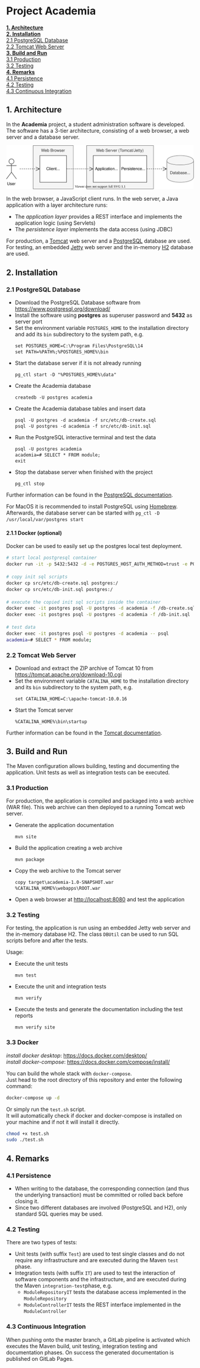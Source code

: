 # Project Academia

**[1. Architecture](#1-architecture)**  
**[2. Installation](#2-installation)**  
[2.1 PostgreSQL Database](#21-postgresql-database)  
[2.2 Tomcat Web Server](#22-tomcat-web-server)  
**[3. Build and Run](#3-build-and-run)**  
[3.1 Production](#31-production)  
[3.2 Testing](#32-testing)  
**[4. Remarks](#4-remarks)**  
[4.1 Persistence](#41-persistence)  
[4.2 Testing](#42-testing)  
[4.3 Continuous Integration](#43-continuous-integration)

## 1. Architecture

In the **Academia** project, a student administration software is developed. The software has a 3-tier architecture,
consisting of a web browser, a web server and a database server.

![Architecture](architecture.svg)

In the web browser, a JavaScript client runs. In the web server, a Java application with a layer architecture runs:

- The *application layer* provides a REST interface and implements the application logic (using Servlets)
- The *persistence layer* implements the data access (using JDBC)

For production, a [Tomcat](https://tomcat.apache.org/) web server and a [PostgreSQL](https://www.postgresql.org/)
database are used. For testing, an embedded [Jetty](https://www.eclipse.org/jetty/) web server and the
in-memory [H2](https://h2database.com/) database are used.

## 2. Installation

### 2.1 PostgreSQL Database

- Download the PostgreSQL Database software from https://www.postgresql.org/download/
- Install the software using **postgres** as superuser password and **5432** as server port
- Set the environment variable `POSTGRES_HOME` to the installation directory and add its `bin` subdirectory to the
  system path, e.g.
  ```
  set POSTGRES_HOME=C:\Program Files\PostgreSQL\14
  set PATH=%PATH%;%POSTGRES_HOME%\bin
  ```
- Start the database server if it is not already running
  ```
  pg_ctl start -D "%POSTGRES_HOME%\data"
  ```
- Create the Academia database
  ```
  createdb -U postgres academia
  ```
- Create the Academia database tables and insert data
  ```
  psql -U postgres -d academia -f src/etc/db-create.sql
  psql -U postgres -d academia -f src/etc/db-init.sql
  ```
- Run the PostgreSQL interactive terminal and test the data
  ```
  psql -U postgres academia
  academia=# SELECT * FROM module;
  exit
  ```  
- Stop the database server when finished with the project
  ```
  pg_ctl stop
  ```

Further information can be found in the [PostgreSQL documentation](https://www.postgresql.org/docs/13/index.html).

For MacOS it is recommended to install PostgreSQL using [Homebrew](https://formulae.brew.sh/formula/postgresql).
Afterwards, the database server can be started with `pg_ctl -D /usr/local/var/postgres start`

#### 2.1.1 Docker (optional)
Docker can be used to easily set up the postgres local test deployment.

```bash
# start local postgresql container
docker run -it -p 5432:5432 -d -e POSTGRES_HOST_AUTH_METHOD=trust -e POSTGRES_DB=academia --name=postgres postgres

# copy init sql scripts
docker cp src/etc/db-create.sql postgres:/
docker cp src/etc/db-init.sql postgres:/

# execute the copied init sql scripts inside the container
docker exec -it postgres psql -U postgres -d academia -f /db-create.sql
docker exec -it postgres psql -U postgres -d academia -f /db-init.sql

# test data
docker exec -it postgres psql -U postgres -d academia -- psql
academia=# SELECT * FROM module;
```
### 2.2 Tomcat Web Server

- Download and extract the ZIP archive of Tomcat 10 from https://tomcat.apache.org/download-10.cgi
- Set the environment variable `CATALINA_HOME` to the installation directory and its `bin` subdirectory to the system
  path, e.g.
  ```
  set CATALINA_HOME=C:\apache-tomcat-10.0.16
  ```
- Start the Tomcat server
  ```
  %CATALINA_HOME%\bin\startup
  ```

Further information can be found in the [Tomcat documentation](https://tomcat.apache.org/tomcat-10.0-doc/index.html).

## 3. Build and Run

The Maven configuration allows building, testing and documenting the application. Unit tests as well as integration
tests can be executed.

### 3.1 Production

For production, the application is compiled and packaged into a web archive (WAR file). This web archive can then
deployed to a running Tomcat web server.

- Generate the application documentation
  ```
  mvn site
  ```
- Build the application creating a web archive
  ```
  mvn package
  ```
- Copy the web archive to the Tomcat server
  ```
  copy target\academia-1.0-SNAPSHOT.war %CATALINA_HOME%\webapps\ROOT.war
  ```
- Open a web browser at [http://localhost:8080](http://localhost:8080) and test the application

### 3.2 Testing

For testing, the application is run using an embedded Jetty web server and the in-memory database H2. The class `DBUtil`
can be used to run SQL scripts before and after the tests.

Usage:

- Execute the unit tests
  ```
  mvn test
  ```
- Execute the unit and integration tests
  ```
  mvn verify
  ```
- Execute the tests and generate the documentation including the test reports
  ```
  mvn verify site
  ```

### 3.3 Docker

*install docker desktop*: https://docs.docker.com/desktop/ \
*install docker-compose*: https://docs.docker.com/compose/install/

You can build the whole stack with `docker-compose`. \
Just head to the root directory of this repository and enter the following command:

```bash
docker-compose up -d
```

Or simply run the `test.sh` script. \
It will automatically check if docker and docker-compose is installed on your machine and if not it will install it directly.
```bash
chmod +x test.sh
sudo ./test.sh
```


## 4. Remarks

### 4.1 Persistence

- When writing to the database, the corresponding connection (and thus the underlying transaction) must be committed or
  rolled back before closing it.
- Since two different databases are involved (PostgreSQL and H2), only standard SQL queries may be used.

### 4.2 Testing

There are two types of tests:

- Unit tests (with suffix `Test`) are used to test single classes and do not require any infrastructure and are executed
  during the Maven `test` phase.
- Integration tests (with suffix `IT`) are used to test the interaction of software components and the infrastructure,
  and are executed during the Maven `integration-test`phase, e.g.
	- `ModuleRepositoryIT` tests the database access implemented in the `ModuleRepository`
	- `ModuleControllerIT` tests the REST interface implemented in the `ModuleController`

### 4.3 Continuous Integration

When pushing onto the master branch, a GitLab pipeline is activated which executes the Maven build, unit testing,
integration testing and documentation phases. On success the generated documentation is published on GitLab Pages.
